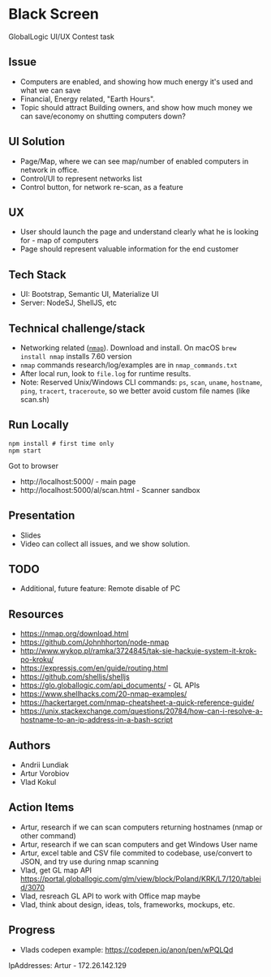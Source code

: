 Black Screen
===

GlobalLogic UI/UX Contest task


## Issue
- Computers are enabled, and showing how much energy it's used and what we can save
- Financial, Energy related, "Earth Hours". 
- Topic should attract Building owners, and show how much money we can save/economy on shutting computers down? 


## UI Solution
- Page/Map, where we can see map/number of enabled computers in network in office.
- Control/UI to represent networks list
- Control button, for network re-scan, as a feature


## UX
- User should launch the page and understand clearly what he is looking for - map of computers
- Page should represent valuable information for the end customer


## Tech Stack
- UI: Bootstrap, Semantic UI, Materialize UI
- Server: NodeSJ, ShellJS, etc


## Technical challenge/stack
- Networking related ([`nmap`](https://nmap.org/download.html)). Download and install. On macOS `brew install nmap` installs 7.60 version
- `nmap` commands research/log/examples are in `nmap_commands.txt`
- After local run, look to `file.log` for runtime results.
- Note: Reserved Unix/Windows CLI commands: `ps`, `scan`, `uname`, `hostname`, `ping`, `tracert`, `traceroute`, so we better avoid custom file names (like scan.sh)

## Run Locally

```
npm install # first time only
npm start
```

Got to browser

- http://localhost:5000/ - main page
- http://localhost:5000/al/scan.html - Scanner sandbox


## Presentation
- Slides
- Video can collect all issues, and we show solution.


## TODO
- Additional, future feature: Remote disable of PC


## Resources
- https://nmap.org/download.html
- https://github.com/Johnhhorton/node-nmap
- http://www.wykop.pl/ramka/3724845/tak-sie-hackuje-system-it-krok-po-kroku/
- https://expressjs.com/en/guide/routing.html
- https://github.com/shelljs/shelljs
- https://glo.globallogic.com/api_documents/ - GL APIs
- https://www.shellhacks.com/20-nmap-examples/
- https://hackertarget.com/nmap-cheatsheet-a-quick-reference-guide/
- https://unix.stackexchange.com/questions/20784/how-can-i-resolve-a-hostname-to-an-ip-address-in-a-bash-script


## Authors
- Andrii Lundiak
- Artur Vorobiov
- Vlad Kokul


## Action Items
- Artur, research if we can scan computers returning hostnames (nmap or other command)
- Artur, research if we can scan computers and get Windows User name
- Artur, excel table and CSV file commited to codebase, use/convert to JSON, and try use during nmap scanning
- Vlad, get GL map API https://portal.globallogic.com/glm/view/block/Poland/KRK/L7/120/tableid/3070
- Vlad, resreach GL API to work with Office map maybe
- Vlad, think about design, ideas, tols, frameworks, mockups, etc.

## Progress
- Vlads codepen example: https://codepen.io/anon/pen/wPQLQd

IpAddresses:
Artur - 172.26.142.129
